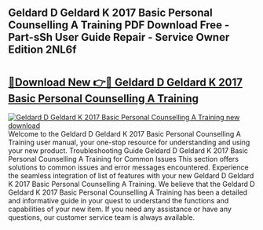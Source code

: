 ## Geldard D Geldard K 2017 Basic Personal Counselling A Training PDF Download Free - Part-sSh User Guide Repair - Service Owner Edition 2NL6f

# <h2><a href="http://bc52627.oget.top/?id=Geldard+D+Geldard+K+2017+Basic+Personal+Counselling+A+Training">🔗Download New 👉🔴 Geldard D Geldard K 2017 Basic Personal Counselling A Training</a></h2>

[![Geldard D Geldard K 2017 Basic Personal Counselling A Training new download](https://i.imgur.com/5g1atiW.png)](http://bc52627.oget.top/?id=Geldard+D+Geldard+K+2017+Basic+Personal+Counselling+A+Training)
Welcome to the Geldard D Geldard K 2017 Basic Personal Counselling A Training user manual, your one-stop resource for understanding and using your new product. Troubleshooting Guide Geldard D Geldard K 2017 Basic Personal Counselling A Training for Common Issues This section offers solutions to common issues and error messages encountered. Experience the seamless integration of list of features with your new Geldard D Geldard K 2017 Basic Personal Counselling A Training. We believe that the Geldard D Geldard K 2017 Basic Personal Counselling A Training has been a detailed and informative guide in your quest to understand the functions and capabilities of your new item. If you need any assistance or have any questions, our customer service team is always available.
